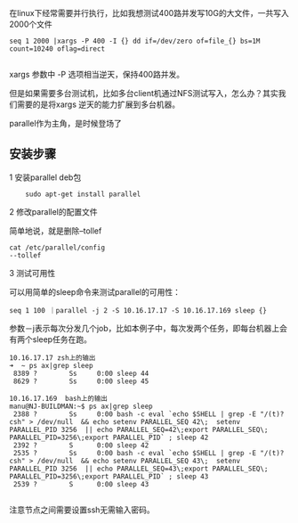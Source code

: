 在linux下经常需要并行执行，比如我想测试400路并发写10G的大文件，一共写入2000个文件

```
seq 1 2000 |xargs -P 400 -I {} dd if=/dev/zero of=file_{} bs=1M count=10240 oflag=direct
 
```

xargs 参数中 -P 选项相当逆天，保持400路并发。

但是如果需要多台测试机，比如多台client机通过NFS测试写入，怎么办？其实我们需要的是将xargs 逆天的能力扩展到多台机器。

parallel作为主角，是时候登场了

## 安装步骤

1 安装parallel deb包

```
	sudo apt-get install parallel
```

2 修改parallel的配置文件

简单地说，就是删除–tollef

```
cat /etc/parallel/config
--tollef
```

3 测试可用性

可以用简单的sleep命令来测试parallel的可用性：

```
seq 1 100 ｜parallel -j 2 -S 10.16.17.17 -S 10.16.17.169 sleep {}
```

参数－j表示每次分发几个job，比如本例子中，每次发两个任务，即每台机器上会有两个sleep任务在跑。

```
10.16.17.17 zsh上的输出
➜  ~ ps ax|grep sleep
 8389 ?        Ss     0:00 sleep 44
 8629 ?        Ss     0:00 sleep 45

10.16.17.169  bash上的输出
manu@NJ-BUILDMAN:~$ ps ax|grep sleep
 2388 ?        Ss     0:00 bash -c eval `echo $SHELL | grep -E "/(t)?csh" > /dev/null  && echo setenv PARALLEL_SEQ 42\;  setenv PARALLEL_PID 3256  || echo PARALLEL_SEQ=42\;export PARALLEL_SEQ\;  PARALLEL_PID=3256\;export PARALLEL_PID` ; sleep 42
 2392 ?        S      0:00 sleep 42
 2535 ?        Ss     0:00 bash -c eval `echo $SHELL | grep -E "/(t)?csh" > /dev/null  && echo setenv PARALLEL_SEQ 43\;  setenv PARALLEL_PID 3256  || echo PARALLEL_SEQ=43\;export PARALLEL_SEQ\;  PARALLEL_PID=3256\;export PARALLEL_PID` ; sleep 43
 2539 ?        S      0:00 sleep 43
 
```

注意节点之间需要设置ssh无需输入密码。
